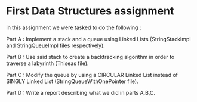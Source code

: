 # First Data Structures assignment
in this assignment we were tasked to do the following :

Part A : Implement a stack and a queue using Linked Lists (StringStackImpl and StringQueueImpl files respectively).

Part B : Use said stack to create a backtracking algorithm in order to traverse a labyrinth (Thiseas file).

Part C : Modify the queue by using a CIRCULAR Linked List instead of SINGLY Linked List (StringQueueWithOnePointer file).

Part D : Write a report describing what we did in parts A,B,C.
